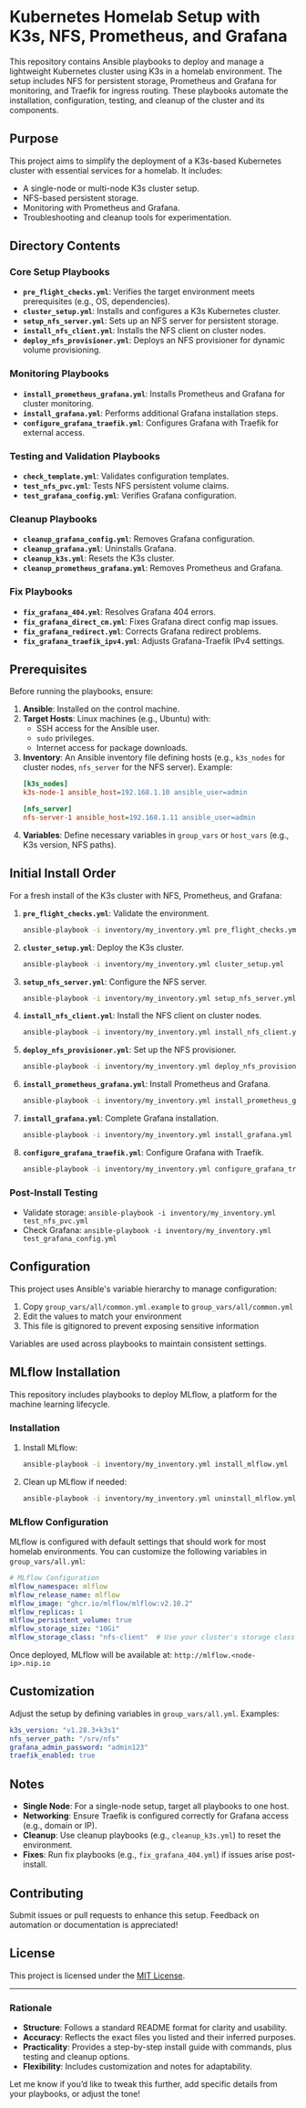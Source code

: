 # Kubernetes Homelab Setup with K3s, NFS, Prometheus, and Grafana

This repository contains Ansible playbooks to deploy and manage a lightweight Kubernetes cluster using K3s in a homelab environment. The setup includes NFS for persistent storage, Prometheus and Grafana for monitoring, and Traefik for ingress routing. These playbooks automate the installation, configuration, testing, and cleanup of the cluster and its components.

## Purpose

This project aims to simplify the deployment of a K3s-based Kubernetes cluster with essential services for a homelab. It includes:
- A single-node or multi-node K3s cluster setup.
- NFS-based persistent storage.
- Monitoring with Prometheus and Grafana.
- Troubleshooting and cleanup tools for experimentation.

## Directory Contents

### Core Setup Playbooks
- **`pre_flight_checks.yml`**: Verifies the target environment meets prerequisites (e.g., OS, dependencies).
- **`cluster_setup.yml`**: Installs and configures a K3s Kubernetes cluster.
- **`setup_nfs_server.yml`**: Sets up an NFS server for persistent storage.
- **`install_nfs_client.yml`**: Installs the NFS client on cluster nodes.
- **`deploy_nfs_provisioner.yml`**: Deploys an NFS provisioner for dynamic volume provisioning.

### Monitoring Playbooks
- **`install_prometheus_grafana.yml`**: Installs Prometheus and Grafana for cluster monitoring.
- **`install_grafana.yml`**: Performs additional Grafana installation steps.
- **`configure_grafana_traefik.yml`**: Configures Grafana with Traefik for external access.

### Testing and Validation Playbooks
- **`check_template.yml`**: Validates configuration templates.
- **`test_nfs_pvc.yml`**: Tests NFS persistent volume claims.
- **`test_grafana_config.yml`**: Verifies Grafana configuration.

### Cleanup Playbooks
- **`cleanup_grafana_config.yml`**: Removes Grafana configuration.
- **`cleanup_grafana.yml`**: Uninstalls Grafana.
- **`cleanup_k3s.yml`**: Resets the K3s cluster.
- **`cleanup_prometheus_grafana.yml`**: Removes Prometheus and Grafana.

### Fix Playbooks
- **`fix_grafana_404.yml`**: Resolves Grafana 404 errors.
- **`fix_grafana_direct_cm.yml`**: Fixes Grafana direct config map issues.
- **`fix_grafana_redirect.yml`**: Corrects Grafana redirect problems.
- **`fix_grafana_traefik_ipv4.yml`**: Adjusts Grafana-Traefik IPv4 settings.

## Prerequisites

Before running the playbooks, ensure:
1. **Ansible**: Installed on the control machine.
2. **Target Hosts**: Linux machines (e.g., Ubuntu) with:
   - SSH access for the Ansible user.
   - `sudo` privileges.
   - Internet access for package downloads.
3. **Inventory**: An Ansible inventory file defining hosts (e.g., `k3s_nodes` for cluster nodes, `nfs_server` for the NFS server).
   Example:
   ```ini
   [k3s_nodes]
   k3s-node-1 ansible_host=192.168.1.10 ansible_user=admin

   [nfs_server]
   nfs-server-1 ansible_host=192.168.1.11 ansible_user=admin
   ```
4. **Variables**: Define necessary variables in `group_vars` or `host_vars` (e.g., K3s version, NFS paths).

## Initial Install Order

For a fresh install of the K3s cluster with NFS, Prometheus, and Grafana:
1. **`pre_flight_checks.yml`**: Validate the environment.
   ```bash
   ansible-playbook -i inventory/my_inventory.yml pre_flight_checks.yml
   ```
2. **`cluster_setup.yml`**: Deploy the K3s cluster.
   ```bash
   ansible-playbook -i inventory/my_inventory.yml cluster_setup.yml
   ```
3. **`setup_nfs_server.yml`**: Configure the NFS server.
   ```bash
   ansible-playbook -i inventory/my_inventory.yml setup_nfs_server.yml
   ```
4. **`install_nfs_client.yml`**: Install the NFS client on cluster nodes.
   ```bash
   ansible-playbook -i inventory/my_inventory.yml install_nfs_client.yml
   ```
5. **`deploy_nfs_provisioner.yml`**: Set up the NFS provisioner.
   ```bash
   ansible-playbook -i inventory/my_inventory.yml deploy_nfs_provisioner.yml
   ```
6. **`install_prometheus_grafana.yml`**: Install Prometheus and Grafana.
   ```bash
   ansible-playbook -i inventory/my_inventory.yml install_prometheus_grafana.yml
   ```
7. **`install_grafana.yml`**: Complete Grafana installation.
   ```bash
   ansible-playbook -i inventory/my_inventory.yml install_grafana.yml
   ```
8. **`configure_grafana_traefik.yml`**: Configure Grafana with Traefik.
   ```bash
   ansible-playbook -i inventory/my_inventory.yml configure_grafana_traefik.yml
   ```

### Post-Install Testing
- Validate storage: `ansible-playbook -i inventory/my_inventory.yml test_nfs_pvc.yml`
- Check Grafana: `ansible-playbook -i inventory/my_inventory.yml test_grafana_config.yml`

## Configuration

This project uses Ansible's variable hierarchy to manage configuration:

1. Copy `group_vars/all/common.yml.example` to `group_vars/all/common.yml`
2. Edit the values to match your environment
3. This file is gitignored to prevent exposing sensitive information

Variables are used across playbooks to maintain consistent settings.

## MLflow Installation

This repository includes playbooks to deploy MLflow, a platform for the machine learning lifecycle.

### Installation

1. Install MLflow:
   ```bash
   ansible-playbook -i inventory/my_inventory.yml install_mlflow.yml
   ```

2. Clean up MLflow if needed:
   ```bash
   ansible-playbook -i inventory/my_inventory.yml uninstall_mlflow.yml
   ```

### MLflow Configuration

MLflow is configured with default settings that should work for most homelab environments. 
You can customize the following variables in `group_vars/all.yml`:

```yaml
# MLflow Configuration
mlflow_namespace: mlflow
mlflow_release_name: mlflow
mlflow_image: "ghcr.io/mlflow/mlflow:v2.10.2"
mlflow_replicas: 1
mlflow_persistent_volume: true
mlflow_storage_size: "10Gi"
mlflow_storage_class: "nfs-client"  # Use your cluster's storage class
```

Once deployed, MLflow will be available at: `http://mlflow.<node-ip>.nip.io`

## Customization

Adjust the setup by defining variables in `group_vars/all.yml`. Examples:
```yaml
k3s_version: "v1.28.3+k3s1"
nfs_server_path: "/srv/nfs"
grafana_admin_password: "admin123"
traefik_enabled: true
```

## Notes

- **Single Node**: For a single-node setup, target all playbooks to one host.
- **Networking**: Ensure Traefik is configured correctly for Grafana access (e.g., domain or IP).
- **Cleanup**: Use cleanup playbooks (e.g., `cleanup_k3s.yml`) to reset the environment.
- **Fixes**: Run fix playbooks (e.g., `fix_grafana_404.yml`) if issues arise post-install.

## Contributing

Submit issues or pull requests to enhance this setup. Feedback on automation or documentation is appreciated!

## License

This project is licensed under the [MIT License](LICENSE).

---

### Rationale
- **Structure**: Follows a standard README format for clarity and usability.
- **Accuracy**: Reflects the exact files you listed and their inferred purposes.
- **Practicality**: Provides a step-by-step install guide with commands, plus testing and cleanup options.
- **Flexibility**: Includes customization and notes for adaptability.

Let me know if you’d like to tweak this further, add specific details from your playbooks, or adjust the tone!